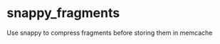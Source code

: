 snappy_fragments
================

Use snappy to compress fragments before storing them in memcache
